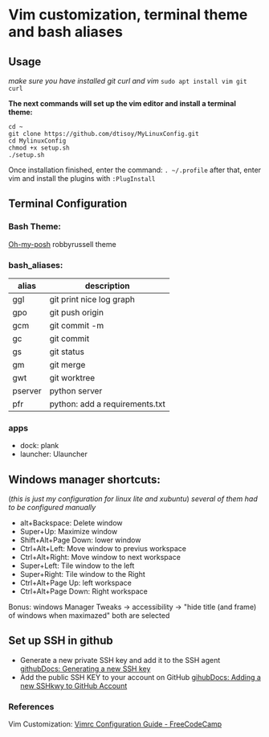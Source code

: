 # Vim customization, terminal theme and bash aliases

## Usage

*make sure you have installed git curl and vim*
 `sudo apt install vim git curl`
 
 **The next commands will set up the vim editor and install a terminal theme:**
 ```
cd ~
git clone https://github.com/dtisoy/MyLinuxConfig.git
cd MylinuxConfig
chmod +x setup.sh
./setup.sh
```
Once installation finished, enter the command: `. ~/.profile`
after that, enter vim and install the plugins with `:PlugInstall`

## Terminal Configuration

### Bash Theme:
[Oh-my-posh](https://ohmyposh.dev/docs/installation/customize) robbyrussell theme

### bash_aliases:
|alias|description  |
|--|--|
|ggl|git print nice log graph
|gpo|git push origin|
|gcm| git commit -m|
|gc| git commit|
|gs|git status|
|gm|git merge|
|gwt|git worktree|
|pserver|python server|
|pfr|python: add a requirements.txt|

### apps
- dock: plank
- launcher: Ulauncher

## Windows manager shortcuts:
(*this is just my configuration for linux lite and xubuntu*)
*several of them had to be configured manually*

- alt+Backspace: Delete window
- Super+Up: Maximize window
- Shift+Alt+Page Down: lower window
- Ctrl+Alt+Left: Move window to previus workspace
- Ctrl+Alt+Right: Move window to next workspace
- Super+Left: Tile window to the left
- Super+Right: Tile window to the Right
- Ctrl+Alt+Page Up: left workspace
- Ctrl+Alt+Page Down: Right workspace

Bonus: windows Manager Tweaks -> accessibility -> "hide title (and frame) of windows when maximazed" both are selected

## Set up SSH in github
- Generate a new private SSH key and add it to the SSH agent
[githubDocs: Generating a new SSH key](https://docs.github.com/en/authentication/connecting-to-github-with-ssh/generating-a-new-ssh-key-and-adding-it-to-the-ssh-agent)
- Add the public SSH KEY to your account on GitHub
[gihubDocs: Adding a new SSHkwy to GitHub Account](https://docs.github.com/en/authentication/connecting-to-github-with-ssh/adding-a-new-ssh-key-to-your-github-account)

### References
Vim Customization: [Vimrc Configuration Guide - FreeCodeCamp](https://www.freecodecamp.org/news/vimrc-configuration-guide-customize-your-vim-editor/)
